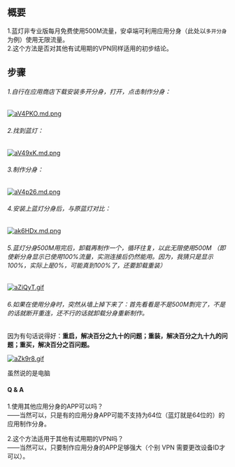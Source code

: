 ## 概要
1.蓝灯非专业版每月免费使用500M流量，安卓端可利用应用分身（此处以`多开分身`为例）使用无限流量。  
2.这个方法是否对其他有试用期的VPN同样适用的初步结论。


## 步骤
###### 1.自行在应用商店下载安装多开分身，打开，点击制作分身：

[![aV4PKO.md.png](https://s1.ax1x.com/2020/07/29/aV4PKO.md.png)](https://imgchr.com/i/aV4PKO)

###### 2.找到蓝灯：

[![aV49xK.md.png](https://s1.ax1x.com/2020/07/29/aV49xK.md.png)](https://imgchr.com/i/aV49xK)

###### 3.制作分身：

[![aV4p26.md.png](https://s1.ax1x.com/2020/07/29/aV4p26.md.png)](https://imgchr.com/i/aV4p26)

###### 4.安装上蓝灯分身后，与原蓝灯对比：

[![ak6HDx.md.png](https://s1.ax1x.com/2020/07/28/ak6HDx.md.png)](https://imgchr.com/i/ak6HDx)

###### 5.蓝灯分身500M用完后，卸载再制作一个，循环往复，以此无限使用500M （即使新分身显示已使用100%流量，实测连接后仍然能用。因为，我猜只是显示100%，实际上是0%，可能真到100%了，还要卸载重装）

[![aZiQyT.gif](https://s1.ax1x.com/2020/07/29/aZiQyT.gif)](https://imgchr.com/i/aZiQyT)

###### 6.如果在使用分身时，突然从墙上掉下来了：首先看看是不是500M剽完了，不是的话就断开重连，还不行的话就卸载分身重新制作。  
因为有句话说得好：**重启，解决百分之九十的问题；重装，解决百分之九十九的问题；重买，解决百分之百问题。**

[![aZk9r8.gif](https://s1.ax1x.com/2020/07/29/aZk9r8.gif)](https://imgchr.com/i/aZk9r8)

虽然说的是电脑



#### Q & A
1.使用其他应用分身的APP可以吗？  
——当然可以，只是有的应用分身APP可能不支持为64位（蓝灯就是64位的）的应用制作分身。  

2.这个方法适用于其他有试用期的VPN吗？  
——当然可以，只要制作应用分身的APP足够强大（个别 VPN 需要更改设备ID才可以）。  

